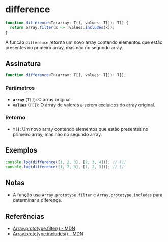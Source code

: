 # difference

```typescript
function difference<T>(array: T[], values: T[]): T[] {
  return array.filter(x => !values.includes(x));
}
```

A função `difference` retorna um novo array contendo elementos que estão presentes no primeiro array, mas não no segundo array.

## Assinatura

```typescript
function difference<T>(array: T[], values: T[]): T[];
```

### Parâmetros

- **`array`** (`T[]`): O array original.
- **`values`** (`T[]`): O array de valores a serem excluídos do array original.

### Retorno

- **`T[]`**: Um novo array contendo elementos que estão presentes no primeiro array, mas não no segundo array.

## Exemplos

```typescript
console.log(difference([1, 2, 3], [2, 3, 4])); // [1]
console.log(difference([1, 2, 3], [1, 2, 3])); // []
```

## Notas

- A função usa `Array.prototype.filter` e `Array.prototype.includes` para determinar a diferença.

## Referências

- [Array.prototype.filter() - MDN](https://developer.mozilla.org/pt-BR/docs/Web/JavaScript/Reference/Global_Objects/Array/filter)
- [Array.prototype.includes() - MDN](https://developer.mozilla.org/pt-BR/docs/Web/JavaScript/Reference/Global_Objects/Array/includes)
